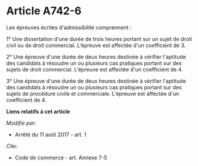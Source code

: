 # Article A742-6

Les épreuves écrites d'admissibilité comprennent :

1° Une dissertation d'une durée de trois heures portant sur un sujet de droit civil ou de droit commercial. L'épreuve est
affectée d'un coefficient de 3.

2° Une épreuve d'une durée de deux heures destinée à vérifier l'aptitude des candidats à résoudre un ou plusieurs cas
pratiques portant sur des sujets de droit commercial. L'épreuve est affectée d'un coefficient de 4.

3° Une épreuve d'une durée de deux heures destinée à vérifier l'aptitude des candidats à résoudre un ou plusieurs cas
pratiques portant sur des sujets de procédure civile et commerciale. L'épreuve est affectée d'un coefficient de 4.

**Liens relatifs à cet article**

_Modifié par_:

  - Arrêté du 11 août 2017 - art. 1

_Cite_:

  - Code de commerce - art. Annexe 7-5
